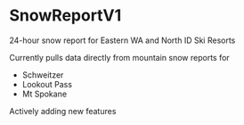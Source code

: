 # SnowReportV1
24-hour snow report for Eastern WA and North ID Ski Resorts

Currently pulls data directly from mountain snow reports for
- Schweitzer
- Lookout Pass
- Mt Spokane

Actively adding new features
